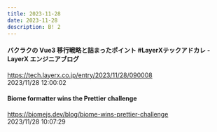 ```yaml
---
title: 2023-11-28
date: 2023-11-28
description: B! 2
---
```


#### バクラクの Vue3 移行戦略と詰まったポイント #LayerXテックアドカレ - LayerX エンジニアブログ
https://tech.layerx.co.jp/entry/2023/11/28/090008<br>
2023/11/28 12:00:02<br>


#### Biome formatter wins the Prettier challenge
https://biomejs.dev/blog/biome-wins-prettier-challenge<br>
2023/11/28 10:07:29<br>


